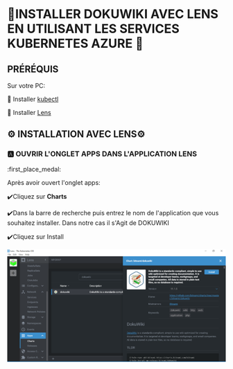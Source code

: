 # 🍇INSTALLER DOKUWIKI AVEC LENS EN UTILISANT LES SERVICES KUBERNETES AZURE 🍇

## PRÉRÉQUIS

Sur votre PC:

:round_pushpin: Installer [kubectl](https://github.com/CollegeBoreal/Tutoriels/blob/main/2.MicroServices/3.Orchestration/1.Kubernetes/README.md#a-kubectl-client)

:round_pushpin: Installer [Lens](https://github.com/CollegeBoreal/Tutoriels/blob/main/2.MicroServices/3.Orchestration/1.Kubernetes/README.md#star-ide)


## ⚙️ INSTALLATION AVEC LENS⚙️

### 🅰️ OUVRIR L'ONGLET APPS DANS L'APPLICATION LENS

:first_place_medal:

   Après avoir ouvert l'onglet apps:

   ✔️Cliquez sur **Charts** 

   ✔️Dans la barre de recherche puis entrez le nom de l'application que vous souhaitez installer. Dans notre cas il s'Agit de DOKUWIKI

   ✔️Cliquez sur Install

![image](dokuwiki_install.PNG)





